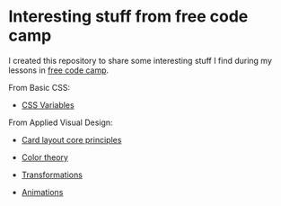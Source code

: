 # Interesting stuff from free code camp

I created this repository to share some interesting stuff I find during 
my lessons in [free code camp](https://www.freecodecamp.org/).

From Basic CSS:

* [CSS Variables](./theory/css-variables.md)

From Applied Visual Design:

* [Card layout core principles](./theory/card-layout.md)

* [Color theory](./theory/color-theory.md)

* [Transformations](./theory/transform.md)

* [Animations](./theory/animate.md)